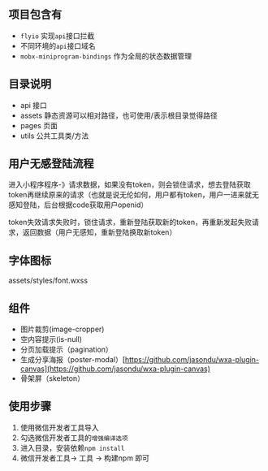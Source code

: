 ## 项目包含有
- `flyio` 实现`api`接口拦截
- 不同环境的`api`接口域名
- `mobx-miniprogram-bindings` 作为全局的状态数据管理

## 目录说明
- api 接口
- assets 静态资源可以相对路径，也可使用/表示根目录觉得路径
- pages 页面
- utils 公共工具类/方法

## 用户无感登陆流程

进入小程序程序-》请求数据，如果没有token，则会锁住请求，想去登陆获取token再继续原来的请求（也就是说无伦如何，用户都有token，用户一进来就无感知登陆，后台根据code获取用户openid）

token失效请求失败时，锁住请求，重新登陆获取新的token，再重新发起失败请求，返回数据（用户无感知，重新登陆换取新token）


## 字体图标
assets/styles/font.wxss

## 组件
- 图片裁剪(image-cropper)
- 空内容提示(is-null)
- 分页加载提示（pagination）
- 生成分享海报（poster-modal）[https://github.com/jasondu/wxa-plugin-canvas](https://github.com/jasondu/wxa-plugin-canvas)
- 骨架屏（skeleton）


## 使用步骤
1. 使用微信开发者工具导入
2. 勾选微信开发者工具的`增强编译选项`
3. 进入目录，安装依赖`npm install`
4. 微信开发者工具-> 工具 -> 构建npm 即可